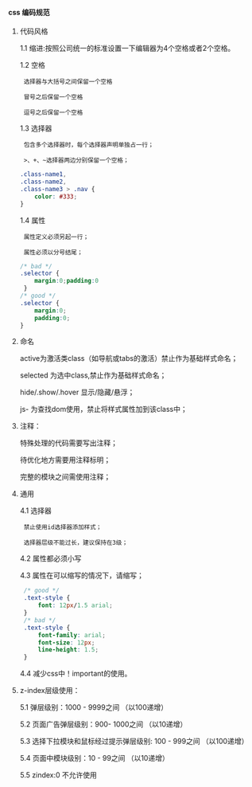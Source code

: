 #### css 编码规范
1. 代码风格

    1.1 缩进:按照公司统一的标准设置一下编辑器为4个空格或者2个空格。

    1.2 空格

        选择器与大括号之间保留一个空格

        冒号之后保留一个空格

        逗号之后保留一个空格

    1.3 选择器

        包含多个选择器时，每个选择器声明单独占一行；

        >、+、~选择器两边分别保留一个空格；

    ```css
    .class-name1,
    .class-name2,
    .class-name3 > .nav {
        color: #333;
    }
    ```
    1.4 属性

        属性定义必须另起一行；

        属性必须以分号结尾；
    ```css
    /* bad */
    .selector {
        margin:0;padding:0
     }
    /* good */
    .selector {
        margin:0;
        padding:0;
    }
    ```
2. 命名

    active为激活类class（如导航或tabs的激活）禁止作为基础样式命名；

    selected 为选中class,禁止作为基础样式命名；

    hide/.show/.hover 显示/隐藏/悬浮；

    js- 为查找dom使用，禁止将样式属性加到该class中；

3. 注释：

    特殊处理的代码需要写出注释；

    待优化地方需要用注释标明；

    完整的模块之间需使用注释；

4. 通用

   4.1 选择器

        禁止使用id选择器添加样式；

        选择器层级不能过长，建议保持在3级；

   4.2 属性都必须小写

   4.3 属性在可以缩写的情况下，请缩写；
   ```css
    /* good */
    .text-style {
        font: 12px/1.5 arial;
    }
    /* bad */
    .text-style {
        font-family: arial;
        font-size: 12px;
        line-height: 1.5;
    }
    ```
    4.4 减少css中！important的使用。

5. z-index层级使用：

    5.1 弹层级别：1000 - 9999之间  （以100递增）

    5.2 页面广告弹层级别：900- 1000之间 （以10递增）

    5.3 选择下拉模块和鼠标经过提示弹层级别: 100 - 999之间 （以100递增）

    5.4 页面中模块级别：10 - 99之间 （以10递增）

    5.5 zindex:0 不允许使用
